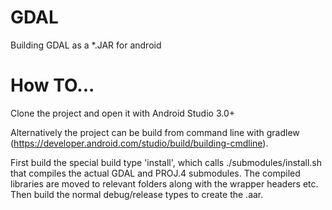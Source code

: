 # GDAL
Building GDAL as a *.JAR for android

# How TO...
Clone the project and open it with Android Studio 3.0+

Alternatively the project can be build from command line with gradlew (https://developer.android.com/studio/build/building-cmdline).

First build the special build type 'install', which calls ./submodules/install.sh that compiles the actual GDAL and PROJ.4 submodules. The compiled libraries are moved to relevant folders along with the wrapper headers etc. Then build the normal debug/release types to create the .aar.

